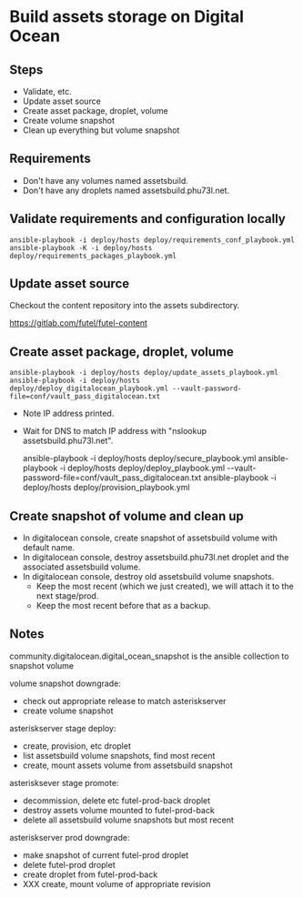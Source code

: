 # Build assets storage on Digital Ocean

## Steps

- Validate, etc.
- Update asset source
- Create asset package, droplet, volume
- Create volume snapshot
- Clean up everything but volume snapshot

## Requirements

- Don't have any volumes named assetsbuild.
- Don't have any droplets named assetsbuild.phu73l.net.

## Validate requirements and configuration locally

    ansible-playbook -i deploy/hosts deploy/requirements_conf_playbook.yml
    ansible-playbook -K -i deploy/hosts deploy/requirements_packages_playbook.yml    

## Update asset source

Checkout the content repository into the assets subdirectory.

https://gitlab.com/futel/futel-content

## Create asset package, droplet, volume

    ansible-playbook -i deploy/hosts deploy/update_assets_playbook.yml
    ansible-playbook -i deploy/hosts deploy/deploy_digitalocean_playbook.yml --vault-password-file=conf/vault_pass_digitalocean.txt

- Note IP address printed.
- Wait for DNS to match IP address with "nslookup assetsbuild.phu73l.net".

    ansible-playbook -i deploy/hosts deploy/secure_playbook.yml
    ansible-playbook -i deploy/hosts deploy/deploy_playbook.yml --vault-password-file=conf/vault_pass_digitalocean.txt
    ansible-playbook -i deploy/hosts deploy/provision_playbook.yml

## Create snapshot of volume and clean up

- In digitalocean console, create snapshot of assetsbuild volume with default name.
- In digitalocean console, destroy assetsbuild.phu73l.net droplet and the associated assetsbuild volume.
- In digitalocean console, destroy old assetsbuild volume snapshots.
  - Keep the most recent (which we just created), we will attach it to the next stage/prod.
  - Keep the most recent before that as a backup.

## Notes

community.digitalocean.digital_ocean_snapshot is the ansible collection to snapshot volume

volume snapshot downgrade:
- check out appropriate release to match asteriskserver
- create volume snapshot

asteriskserver stage deploy:
- create, provision, etc droplet
- list assetsbuild volume snapshots, find most recent
- create, mount assets volume from assetsbuild snapshot

asterisksever stage promote:
- decommission, delete etc futel-prod-back droplet
- destroy assets volume mounted to futel-prod-back
- delete all assetsbuild volume snapshots but most recent

asteriskserver prod downgrade:
- make snapshot of current futel-prod droplet
- delete futel-prod droplet
- create droplet from futel-prod-back
- XXX create, mount volume of appropriate revision

